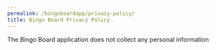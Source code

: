 ```yaml
---
permalink: /bingoboardapp/privacy-policy/
title: Bingo Board Privacy Policy
---
```


The Bingo Board application does not collect any personal information

